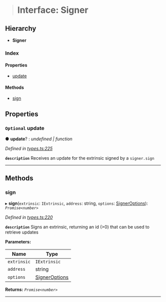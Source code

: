 > # Interface: Signer

## Hierarchy

* **Signer**

### Index

#### Properties

* [update](_types_.signer.md#optional-update)

#### Methods

* [sign](_types_.signer.md#sign)

## Properties

### `Optional` update

● **update**? : *undefined | function*

*Defined in [types.ts:225](https://github.com/polkadot-js/api/blob/ffe1c71/packages/api/src/types.ts#L225)*

**`description`** Receives an update for the extrinsic signed by a `signer.sign`

___

## Methods

###  sign

▸ **sign**(`extrinsic`: `IExtrinsic`, `address`: string, `options`: [SignerOptions](../modules/_types_.md#signeroptions)): *`Promise<number>`*

*Defined in [types.ts:220](https://github.com/polkadot-js/api/blob/ffe1c71/packages/api/src/types.ts#L220)*

**`description`** Signs an extrinsic, returning an id (>0) that can be used to retrieve updates

**Parameters:**

Name | Type |
------ | ------ |
`extrinsic` | `IExtrinsic` |
`address` | string |
`options` | [SignerOptions](../modules/_types_.md#signeroptions) |

**Returns:** *`Promise<number>`*

___
